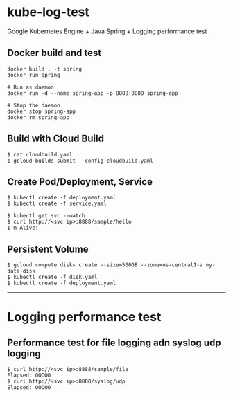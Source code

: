 # kube-log-test

Google Kubernetes Engine + Java Spring + Logging performance test

## Docker build and test

~~~
docker build . -t spring
docker run spring

# Run as daemon
docker run -d --name spring-app -p 8888:8888 spring-app

# Stop the daemon
docker stop spring-app
docker rm spring-app
~~~

## Build with Cloud Build

~~~
$ cat cloudbuild.yaml
$ gcloud builds submit --config cloudbuild.yaml
~~~

## Create Pod/Deployment, Service

~~~
$ kubectl create -f deployment.yaml
$ kubectl create -f service.yaml

$ kubectl get svc --watch
$ curl http://<svc ip>:8888/sample/hello
I'm Alive!
~~~

## Persistent Volume

~~~
$ gcloud compute disks create --size=500GB --zone=us-central1-a my-data-disk
$ kubectl create -f disk.yaml
$ kubectl create -f deployment.yaml
~~~

---
# Logging performance test

## Performance test for file logging adn syslog udp logging
~~~
$ curl http://<svc ip>:8888/sample/file
Elapsed: OOOOO
$ curl http://<svc ip>:8888/syslog/udp
Elapsed: OOOOO
~~~





